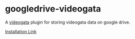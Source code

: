 # googledrive-videogata

A [videogata](https://github.com/InfoGata/videogata) plugin for storing videogata data on google drive.

[Installation Link](https://www.videogata.com/plugininstall?manifestUrl=https://cdn.jsdelivr.net/gh/InfoGata/googledrive-videogata@latest/manifest.json)
